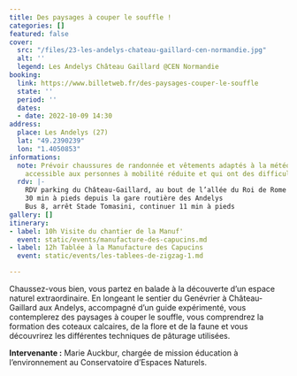 ```yaml
---
title: Des paysages à couper le souffle !
categories: []
featured: false
cover:
  src: "/files/23-les-andelys-chateau-gaillard-cen-normandie.jpg"
  alt: ''
  legend: Les Andelys Château Gaillard @CEN Normandie
booking:
  link: https://www.billetweb.fr/des-paysages-couper-le-souffle
  state: ''
  period: ''
  dates:
  - date: 2022-10-09 14:30
address:
  place: Les Andelys (27)
  lat: "49.2390239"
  lon: "1.4050853"
informations:
  note: Prévoir chaussures de randonnée et vêtements adaptés à la météo, site non
    accessible aux personnes à mobilité réduite et qui ont des difficultés à marcher
  rdv: |-
    RDV parking du Château-Gaillard, au bout de l’allée du Roi de Rome
    30 min à pieds depuis la gare routière des Andelys
    Bus 8, arrêt Stade Tomasini, continuer 11 min à pieds
gallery: []
itinerary:
- label: 10h Visite du chantier de la Manuf'
  event: static/events/manufacture-des-capucins.md
- label: 12h Tablée à la Manufacture des Capucins
  event: static/events/les-tablees-de-zigzag-1.md

---
```

Chaussez-vous bien, vous partez en balade à la découverte d’un espace naturel extraordinaire. En longeant le sentier du Genévrier à Château-Gaillard aux Andelys, accompagné d’un guide expérimenté, vous contemplerez des paysages à couper le souffle, vous comprendrez la formation des coteaux calcaires, de la flore et de la faune et vous découvrirez les différentes techniques de pâturage utilisées.

**Intervenante :** Marie Auckbur, chargée de mission éducation à l’environnement au Conservatoire d’Espaces Naturels.